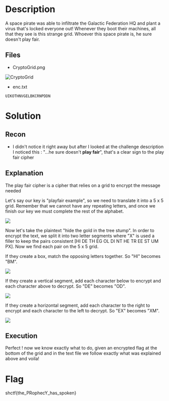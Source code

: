 # Description
A space pirate was able to infiltrate the Galactic Federation HQ and plant a virus that's locked everyone out! Whenever they boot their machines, all that they see is this strange grid. Whoever this space pirate is, he sure doesn't play fair.
## Files 
- CryptoGrid.png

![CryptoGrid](https://user-images.githubusercontent.com/101048320/163603071-497d79ee-b834-4eab-a9a7-d1a0bf094e7d.PNG)

- enc.txt 
```
UIKOTHNVGELBKCRNPDDN
```
# Solution
## Recon
- I didn't notice it right away but after I looked at the challenge description I noticed this : "...he sure doesn't **play fair**", that's a clear sign to the play fair cipher 
## Explanation 
The play fair cipher is a cipher that relies on a grid to encrypt the message needed 

Let's say our key is "playfair example", so we need to translate it into a 5 x 5 grid. Remember that we cannot have any repeating letters, and once we finish our key we must complete the rest of the alphabet. 

![](https://static.wixstatic.com/media/1a48ab_ff1feb3839f547798b0f94f7a19e8ae4~mv2.png/v1/fill/w_462,h_216,al_c,lg_1,q_90/1a48ab_ff1feb3839f547798b0f94f7a19e8ae4~mv2.webp)

Now let's take the plaintext "hide the gold in the tree stump". In order to encrypt the text, we split it into two letter segments where "X" is used a filler to keep the pairs consistent [HI DE TH EG OL DI NT HE TR EE ST UM PX]. Now we find each pair on the 5 x 5 grid.

If they create a box, match the opposing letters together. So "HI" becomes "BM". 

![](https://static.wixstatic.com/media/1a48ab_f3eaf12076974dbbab75df9536dfee7b~mv2.png/v1/fill/w_462,h_216,al_c,lg_1,q_90/1a48ab_f3eaf12076974dbbab75df9536dfee7b~mv2.webp)

If they create a vertical segment, add each character below to encrypt and each character above to decrypt. So "DE" becomes "OD".

![](https://static.wixstatic.com/media/1a48ab_7bac6a056ca64517be2a122ae0481f7b~mv2.png/v1/fill/w_462,h_216,al_c,lg_1,q_90/1a48ab_7bac6a056ca64517be2a122ae0481f7b~mv2.webp)

If they create a horizontal segment, add each character to the right to encrypt and each character to the left to decrypt. So "EX" becomes "XM".

![](https://static.wixstatic.com/media/1a48ab_838bb80fa0d14e4588c462f4c2e025dd~mv2.png/v1/fill/w_462,h_216,al_c,lg_1,q_90/1a48ab_838bb80fa0d14e4588c462f4c2e025dd~mv2.webp)

## Execution

Perfect ! now we know exactly what to do, given an encrypted flag at the bottom of the grid and in the text file we follow exactly what was explained above and voila! 
# Flag 

shctf{the_PRophecY_has_spoken}